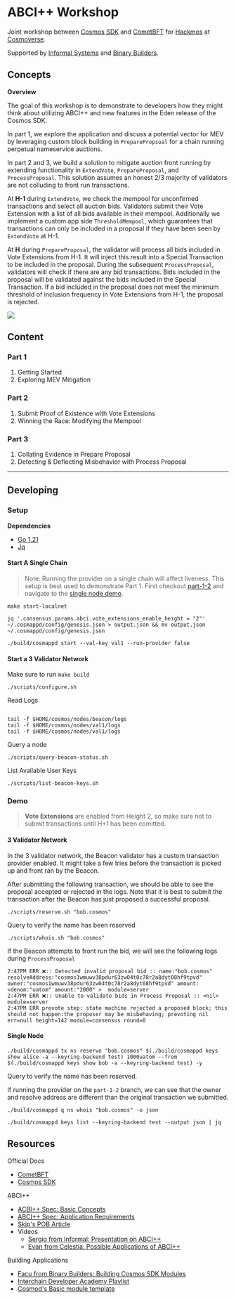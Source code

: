 # ABCI++ Workshop

Joint workshop between [Cosmos SDK](https://docs.cosmos.network/main) and [CometBFT](https://cometbft.com/) for [Hackmos](https://cosmoverse.org/hackmos) at [Cosmoverse](https://cosmoverse.org/).

Supported by [Informal Systems](https://informal.systems/) and [Binary Builders](https://binary.builders/).

## Concepts
**Overview**

The goal of this workshop is to demonstrate to developers how they might think about utilizing ABCI++ and new features in the Eden release of the Cosmos SDK.

In part 1, we explore the application and discuss a potential vector for MEV by leveraging custom block building in `PreparePropsoal` for a chain running perpetual nameservice auctions.

In part 2 and 3, we build a solution to mitigate auction front running by extending functionality in `ExtendVote`, `PrepareProposal`, and `ProcessProposal`. This solution assumes an honest 2/3 majority of validators are not colluding to front run transactions.

At **H-1** during `ExtendVote`, we check the mempool for unconfirmed transactions and select all auction bids. Validators submit their Vote Extension with a list of all bids available in their mempool.
Additionally we implement a custom app side `ThresholdMempool`, which guarantees that transactions can only be included in a proposal if they have been seen by `ExtendVote` at H-1.

At **H** during `PrepareProposal`, the validator will process all bids included in Vote Extensions from H-1. It will inject this result into a Special Transaction to be included in the proposal.
During the subsequent `ProcessProposal`, validators will check if there are any bid transactions. Bids included in the proposal will be validated against the bids included in the Special Transaction.
If a bid included in the proposal does not meet the minimum threshold of inclusion frequency in Vote Extensions from H-1, the proposal is rejected.

![](./figures/diagram.png)

## Content

### Part 1
1. Getting Started
2. Exploring MEV Mitigation

### Part 2
1. Submit Proof of Existence with Vote Extensions
2. Winning the Race: Modifying the Mempool

### Part 3
1. Collating Evidence in Prepare Proposal
2. Detecting & Deflecting Misbehavior with Process Proposal

<hr>

## Developing

### Setup

**Dependencies**
- [Go 1.21](https://go.dev/dl/)
- [Jq](https://jqlang.github.io/jq/)

#### Start A Single Chain

> Note: Running the provider on a single chain will affect liveness. This setup is best used to demonstrate Part 1. 
> First checkout [part-1-2](https://github.com/fatal-fruit/abci-workshop/tree/part-1-2) and navigate to the [single node demo](#single-node).

```
make start-localnet

jq '.consensus.params.abci.vote_extensions_enable_height = "2"' ~/.cosmappd/config/genesis.json > output.json && mv output.json ~/.cosmappd/config/genesis.json

./build/cosmappd start --val-key val1 --run-provider false
```

#### Start a 3 Validator Network

Make sure to run `make build`

```shell
./scripts/configure.sh
```

Read Logs
```shell

tail -f $HOME/cosmos/nodes/beacon/logs
tail -f $HOME/cosmos/nodes/val1/logs
tail -f $HOME/cosmos/nodes/val1/logs
```

Query a node
```shell
./scripts/query-beacon-status.sh
```

List Available User Keys
```shell
./scripts/list-beacon-keys.sh
```

### Demo

> **Vote Extensions** are enabled from Height 2, so make sure not to submit transactions until H+1 has been comitted.

#### 3 Validator Network
In the 3 validator network, the Beacon validator has a custom transaction provider enabled.
It might take a few tries before the transaction is picked up and front ran by the Beacon.

After submitting the following transaction, we should be able to see the proposal accepted or rejected in the logs.
Note that it is best to submit the transaction after the Beacon has just proposed a successful proposal.
```shell
./scripts/reserve.sh "bob.cosmos"
```
Query to verify the name has been reserved
```shell
./scripts/whois.sh "bob.cosmos"
```
If the Beacon attempts to front run the bid, we will see the following logs during `ProcessProposal`
```shell
2:47PM ERR ❌️:: Detected invalid proposal bid :: name:"bob.cosmos" resolveAddress:"cosmos1wmuwv38pdur63zw04t0c78r2a8dyt08hf9tpvd" owner:"cosmos1wmuwv38pdur63zw04t0c78r2a8dyt08hf9tpvd" amount:<denom:"uatom" amount:"2000" >  module=server
2:47PM ERR ❌️:: Unable to validate bids in Process Proposal :: <nil> module=server
2:47PM ERR prevote step: state machine rejected a proposed block; this should not happen:the proposer may be misbehaving; prevoting nil err=null height=142 module=consensus round=0
```

#### Single Node

```shell
./build/cosmappd tx ns reserve "bob.cosmos" $(./build/cosmappd keys show alice -a --keyring-backend test) 1000uatom --from $(./build/cosmappd keys show bob -a --keyring-backend test) -y
```
Query to verify the name has been reserved.

If running the provider on the `part-1-2` branch, we can see that the owner and resolve address are different than the original transaction we submitted.
```shell
./build/cosmappd q ns whois "bob.cosmos" -o json

./build/cosmappd keys list --keyring-backend test --output json | jq
```

## Resources

Official Docs
- [CometBFT](https://docs.cometbft.com/v0.37/)
- [Cosmos SDK](https://docs.cosmos.network/main)

ABCI++
- [ACBI++ Spec: Basic Concepts](https://github.com/cometbft/cometbft/blob/main/spec/abci/abci++_basic_concepts.md#consensusblock-execution-methods)
- [ABCI++ Spec: Application Requirements](https://github.com/cometbft/cometbft/blob/main/spec/abci/abci%2B%2B_app_requirements.md)
- [Skip's POB Article](https://ideas.skip.money/t/x-builder-the-first-sovereign-mev-module-for-protocol-owned-building/57)
- Videos
  - [Sergio from Informal: Presentation on ABCI++](https://youtube.com/watch?v=cAR57hZaJtM)
  - [Evan from Celestia: Possible Applications of ABCI++](https://www.youtube.com/watch?v=VGdIZLVYoRs)

Building Applications
- [Facu from Binary Builders: Building Cosmos SDK Modules](https://www.youtube.com/watch?v=9kK9uzwEeOE)
- [Interchain Developer Academy Playlist](https://www.youtube.com/watch?v=1_ottIKPfI4&list=PLE4J1RDdNh6sTSDLehUpp7vqvm2WuFWNU&pp=iAQB)
- [Cosmod's Basic module template](https://github.com/cosmosregistry/example)